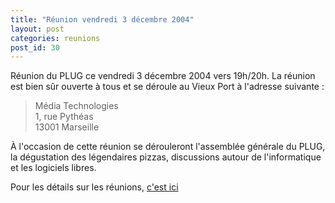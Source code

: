 ```yaml
---
title: "Réunion vendredi 3 décembre 2004"
layout: post
categories: reunions
post_id: 30
---
```

Réunion du PLUG ce vendredi 3 décembre 2004 vers 19h/20h.
La réunion est bien sûr ouverte à tous et se déroule au Vieux Port à l'adresse suivante : 
  
> Média Technologies  
> 1, rue Pythéas  
> 13001 Marseille

À l'occasion de cette réunion se dérouleront l'assemblée générale du PLUG, la dégustation des légendaires pizzas, discussions autour de l'informatique et les logiciels libres.

Pour les détails sur les réunions, [c'est ici](/association/les-reunions-du-plug/)